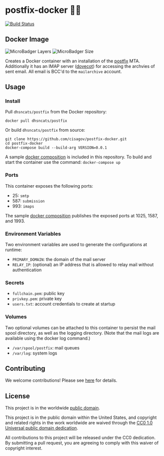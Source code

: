 # postfix-docker 📮🐳 #

[![Build Status](https://travis-ci.com/cisagov/postfix-docker.svg?branch=develop)](https://travis-ci.com/cisagov/postfix-docker)

## Docker Image ##

![MicroBadger Layers](https://img.shields.io/microbadger/layers/dhsncats/postfix.svg)
![MicroBadger Size](https://img.shields.io/microbadger/image-size/dhsncats/postfix.svg)

Creates a Docker container with an installation of the
[postfix](http://postfix.org) MTA.  Additionally it has an IMAP
server ([dovecot](https://dovecot.org)) for accessing the archvies
of sent email.  All email is BCC'd to the `mailarchive` account.

## Usage ##

### Install ###

Pull `dhsncats/postfix` from the Docker repository:

    docker pull dhsncats/postfix

Or build `dhsncats/postfix` from source:

    git clone https://github.com/cisagov/postfix-docker.git
    cd postfix-docker
    docker-compose build --build-arg VERSION=0.0.1

A sample [docker composition](docker-compose.yml) is included in this repository.
To build and start the container use the command: `docker-compose up`

### Ports ###

This container exposes the following ports:

- 25: `smtp`
- 587: `submission`
- 993: `imaps`

The sample [docker composition](docker-compose.yml) publishes the
exposed ports at 1025, 1587, and 1993.

### Environment Variables ###

Two environment variables are used to generate the configurations at runtime:

- `PRIMARY_DOMAIN`: the domain of the mail server
- `RELAY_IP`: (optional) an IP address that is allowed to relay mail without authentication

### Secrets ###

- `fullchain.pem`: public key
- `privkey.pem`: private key
- `users.txt`: account credentials to create at startup

### Volumes ###

Two optional volumes can be attached to this container to persist the
mail spool directory, as well as the logging directory.  (Note that
the mail logs are available using the docker log command.)

- `/var/spool/postfix`: mail queues
- `/var/log`: system logs

## Contributing ##

We welcome contributions!  Please see [here](CONTRIBUTING.md) for
details.

## License ##

This project is in the worldwide [public domain](LICENSE.md).

This project is in the public domain within the United States, and
copyright and related rights in the work worldwide are waived through
the [CC0 1.0 Universal public domain
dedication](https://creativecommons.org/publicdomain/zero/1.0/).

All contributions to this project will be released under the CC0
dedication. By submitting a pull request, you are agreeing to comply
with this waiver of copyright interest.
